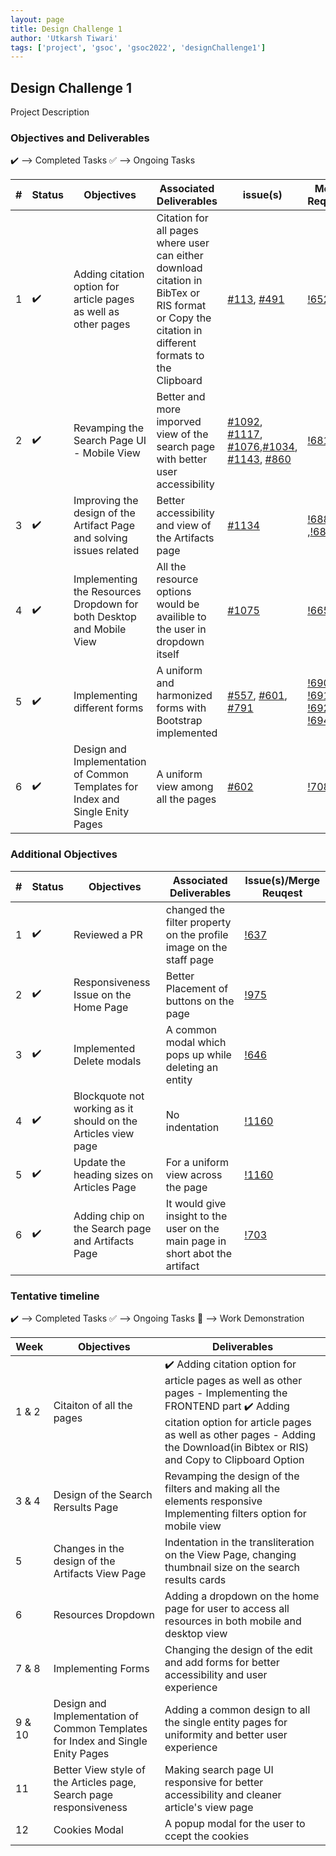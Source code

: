 ```yaml
---
layout: page
title: Design Challenge 1
author: 'Utkarsh Tiwari'
tags: ['project', 'gsoc', 'gsoc2022', 'designChallenge1']
---
```



## Design Challenge 1

Project Description 

### Objectives and Deliverables

:heavy_check_mark: --> Completed Tasks  :white_check_mark: --> Ongoing Tasks

| \# | Status  | Objectives                    | Associated Deliverables         | issue(s) |  Merge Requests |
| --- | --- | ----------------------------- | ---------------------------------------------- | -------- |---------------|
| 1 |:heavy_check_mark:| Adding citation option for article pages as well as other pages | Citation for all pages where user can either download citation in BibTex or RIS format or Copy the citation in different formats to the Clipboard  | [#113](https://gitlab.com/cdli/framework/-/issues/113), [#491](https://gitlab.com/cdli/framework/-/issues/491) | [!652](https://gitlab.com/cdli/framework/-/merge_requests/652)
| 2 |:heavy_check_mark:| Revamping the Search Page UI - Mobile View | Better and more imporved view of the search page with better user accessibility | [#1092](https://gitlab.com/cdli/framework/-/issues/1092), [#1117](https://gitlab.com/cdli/framework/-/issues/1117), [#1076](https://gitlab.com/cdli/framework/-/issues/1076),[#1034](https://gitlab.com/cdli/framework/-/issues/1034), [#1143](https://gitlab.com/cdli/framework/-/issues/1143), [#860](https://gitlab.com/cdli/framework/-/issues/860) | [!681](https://gitlab.com/cdli/framework/-/merge_requests/681)
| 3 |:heavy_check_mark:|  Improving the design of the Artifact Page and solving issues related | Better accessibility and view of the Artifacts page  | [#1134](https://gitlab.com/cdli/framework/-/issues/1134) | [!688](https://gitlab.com/cdli/framework/-/merge_requests/688) ,[!683](https://gitlab.com/cdli/framework/-/merge_requests/683)
| 4 |:heavy_check_mark:| Implementing the Resources Dropdown for both Desktop and Mobile View  | All the resource options would be availible to the user in dropdown itself | [#1075](https://gitlab.com/cdli/framework/-/issues/1075) | [!665](https://gitlab.com/cdli/framework/-/merge_requests/665)
| 5 |:heavy_check_mark:|  Implementing different forms  | A uniform and harmonized forms with Bootstrap implemented  | [#557](https://gitlab.com/cdli/framework/-/issues/557), [#601](https://gitlab.com/cdli/framework/-/issues/601), [#791](https://gitlab.com/cdli/framework/-/issues/791) | [!690](https://gitlab.com/cdli/framework/-/merge_requests/690) , [!691](https://gitlab.com/cdli/framework/-/merge_requests/691) , [!692](https://gitlab.com/cdli/framework/-/merge_requests/692), [!694](https://gitlab.com/cdli/framework/-/merge_requests/694)
| 6 |:heavy_check_mark:| Design and Implementation of Common Templates for Index and Single Enity Pages  | A uniform view among all the pages  | [#602](https://gitlab.com/cdli/framework/-/issues/602) | [!708](https://gitlab.com/cdli/framework/-/merge_requests/708) |


### Additional Objectives

| \# | Status  | Objectives         | Associated Deliverables                                             | Issue(s)/Merge Reuqest |
| --- | --- | ------------------ | ------------------------------------------------------------------- | -------- |
| 1 | :heavy_check_mark: | Reviewed a PR  | changed the filter property on the profile image on the staff page |    [!637](https://gitlab.com/cdli/framework/-/merge_requests/637)     |
| 2 | :heavy_check_mark: | Responsiveness Issue on the Home Page  | Better Placement of buttons on the page |    [!975](https://gitlab.com/cdli/framework/-/issues/975) 
| 3 | :heavy_check_mark: | Implemented Delete modals  | A common modal which pops up while deleting an entity |    [!646](https://gitlab.com/cdli/framework/-/issues/646) |
| 4 | :heavy_check_mark: | Blockquote not working as it should on the Articles view page | No indentation |    [!1160](https://gitlab.com/cdli/framework/-/issues/1160) 
| 5 | :heavy_check_mark: | Update the heading sizes on Articles Page | For a uniform view across the page |    [!1160](https://gitlab.com/cdli/framework/-/issues/1160)
| 6 | :heavy_check_mark: | Adding chip on the Search page and Artifacts Page | It would give insight to the user on the main page in short abot the artifact  |  [!703](https://gitlab.com/cdli/framework/-/merge_requests/703)

### Tentative timeline

:heavy_check_mark: --> Completed Tasks  :white_check_mark: --> Ongoing Tasks  :raised_hands: --> Work Demonstration

| Week  |Objectives | Deliverables |
|---|---|---|
|1 & 2| Citaiton of all the pages  |  :heavy_check_mark: Adding citation option for article pages as well as other pages - Implementing the FRONTEND part :heavy_check_mark: Adding citation option for article pages as well as other pages - Adding the Download(in Bibtex or RIS) and Copy to Clipboard Option|
|3 & 4| Design of the Search Rersults Page  | Revamping the design of the filters and making all the elements responsive <br> Implementing filters option for mobile view |
|5| Changes in the design of the Artifacts View Page |  Indentation in the transliteration on the View Page, changing thumbnail size on the search results cards|
|6| Resources Dropdown |  Adding a dropdown on the home page for user to access all resources in both mobile and desktop view |
|7 & 8| Implementing Forms |  Changing the design of the edit and add forms for better accessibility and user experience |
|9 & 10| Design and Implementation of Common Templates for Index and Single Enity Pages  |  Adding a common design to all the single entity pages for uniformity and better user experience|
|11| Better View style of the Articles page, Search page responsiveness | Making search page UI responsive for better accessibility and cleaner article's view page |
|12| Cookies Modal | A popup modal for the user to ccept the cookies |

